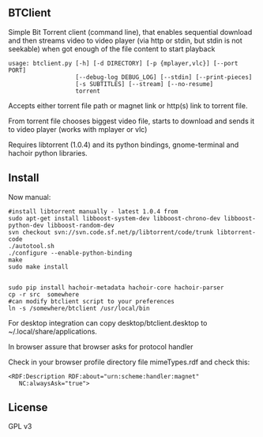 BTClient
--------

Simple Bit Torrent client (command line),  that enables sequential download and then streams video to 
video player (via http or stdin, but stdin is not seekable) when got enough of the file content to start 
playback

```
usage: btclient.py [-h] [-d DIRECTORY] [-p {mplayer,vlc}] [--port PORT]
                   [--debug-log DEBUG_LOG] [--stdin] [--print-pieces]
                   [-s SUBTITLES] [--stream] [--no-resume]
                   torrent
```

Accepts either torrent file path or magnet link or http(s) link to torrent file.

From torrent file chooses biggest video file, starts to download and sends it to video player (works with mplayer or vlc)

Requires libtorrent (1.0.4) and its python bindings,  gnome-terminal and hachoir python libraries.


Install
-------

Now manual:
```
#install libtorrent manually - latest 1.0.4 from 
sudo apt-get install libboost-system-dev libboost-chrono-dev libboost-python-dev libboost-random-dev
svn checkout svn://svn.code.sf.net/p/libtorrent/code/trunk libtorrent-code
./autotool.sh
./configure --enable-python-binding
make
sudo make install


sudo pip install hachoir-metadata hachoir-core hachoir-parser
cp -r src  somewhere
#can modify btclient script to your preferences
ln -s /somewhere/btclient /usr/local/bin
```

For desktop integration can copy desktop/btclient.desktop to ~/.local/share/applications.

In browser assure that browser asks for protocol handler

Check in your browser profile directory file mimeTypes.rdf and check this:
```
<RDF:Description RDF:about="urn:scheme:handler:magnet"
   NC:alwaysAsk="true">
```


License
-------

GPL v3


